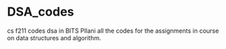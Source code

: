 # DSA_codes
cs f211 codes dsa in BITS PIlani
all the codes for the assignments in course on data structures and algorithm.
